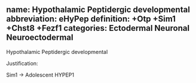 name: Hypothalamic Peptidergic developmental
abbreviation: eHyPep
definition: +Otp +Sim1 +Chst8 +Fezf1
categories: Ectodermal Neuronal Neuroectodermal
---

Hypothalamic Peptidergic developmental

Justification:

Sim1 -> Adolescent HYPEP1